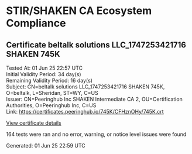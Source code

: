 # STIR/SHAKEN CA Ecosystem Compliance

## Certificate beltalk solutions LLC_1747253421716 SHAKEN 745K

Tested At: 01 Jun 25 22:57 UTC\
Initial Validity Period: 34 day(s)\
Remaining Validity Period: 16 day(s)\
Subject: CN=beltalk solutions LLC_1747253421716 SHAKEN 745K, O=beltalk, L=Sheridan, ST=WY, C=US\
Issuer: CN=Peeringhub Inc SHAKEN Intermediate CA 2, OU=Certification Authorities, O=Peeringhub Inc, C=US\
Link: https://certificates.peeringhub.io/745K/CFHznOHy/745K.crt

[View certificate details](https://x509.io/?cert=MIIDMDCCAtegAwIBAgIQH8%2BSedzCVpeUdloKiGG7aTAKBggqhkjOPQQDAjB8MQswCQYDVQQGEwJVUzEXMBUGA1UECgwOUGVlcmluZ2h1YiBJbmMxIjAgBgNVBAsMGUNlcnRpZmljYXRpb24gQXV0aG9yaXRpZXMxMDAuBgNVBAMMJ1BlZXJpbmdodWIgSW5jIFNIQUtFTiBJbnRlcm1lZGlhdGUgQ0EgMjAeFw0yNTA1MTQyMDEwMjFaFw0yNTA2MTcxMzI0MjhaMHkxCzAJBgNVBAYTAlVTMQswCQYDVQQIDAJXWTERMA8GA1UEBwwIU2hlcmlkYW4xEDAOBgNVBAoMB2JlbHRhbGsxODA2BgNVBAMML2JlbHRhbGsgc29sdXRpb25zIExMQ18xNzQ3MjUzNDIxNzE2IFNIQUtFTiA3NDVLMFkwEwYHKoZIzj0CAQYIKoZIzj0DAQcDQgAE2SKTG8j6vVH8Q5J1%2BsD4aci1ImLW5BfAxSQkT%2FdD%2FdUyjM2FuMsleozwEbnf2c8ZmC1EmCU%2FynOkY4rXliufA6OCATwwggE4MA4GA1UdDwEB%2FwQEAwIHgDAMBgNVHRMBAf8EAjAAMB0GA1UdDgQWBBQYHRN0DmCsgTCs62HeZCehew%2BnNDAfBgNVHSMEGDAWgBSuoXNRiClXEcoMqfSxCm5OuEtNBzAXBgNVHSAEEDAOMAwGCmCGSAGG%2FwkBAQQwFgYIKwYBBQUHARoECjAIoAYWBDc0NUswgaYGA1UdHwSBnjCBmzCBmKA6oDiGNmh0dHBzOi8vYXV0aGVudGljYXRlLWFwaS5pY29uZWN0aXYuY29tL2Rvd25sb2FkL3YxL2NybKJapFgwVjEUMBIGA1UEBwwLQnJpZGdld2F0ZXIxCzAJBgNVBAgMAk5KMRMwEQYDVQQDDApTVEktUEEgQ1JMMQswCQYDVQQGEwJVUzEPMA0GA1UECgwGU1RJLVBBMAoGCCqGSM49BAMCA0cAMEQCIGStWDbx7cN3KQKUv2PXUcpbGFu%2BZBs30Xw6lvVTptwIAiASnNsnulBrPW%2FOILnYtUGQ1%2F%2B4ntfkWJt3hLFomYCQCQ%3D%3D)

164 tests were ran and no error, warning, or notice level issues were found


Generated: 01 Jun 25 22:59 UTC
